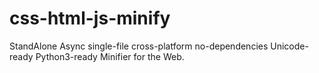 # css-html-js-minify
StandAlone Async single-file cross-platform no-dependencies Unicode-ready Python3-ready Minifier for the Web.
